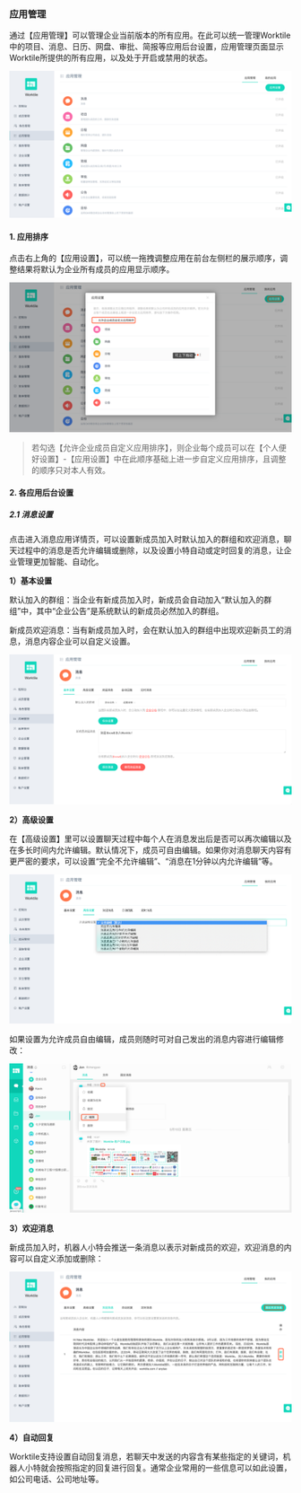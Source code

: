 ### 应用管理

通过【应用管理】可以管理企业当前版本的所有应用。在此可以统一管理Worktile中的项目、消息、日历、网盘、审批、简报等应用后台设置，应用管理页面显示Worktile所提供的所有应用，以及处于开启或禁用的状态。

![](/assets/企业后台-应用管理.png)

#### 1. 应用排序

点击右上角的【应用设置】，可以统一拖拽调整应用在前台左侧栏的展示顺序，调整结果将默认为企业所有成员的应用显示顺序。

![](/assets/应用管理-应用排序.png)

> 若勾选【允许企业成员自定义应用排序】，则企业每个成员可以在【个人便好设置】-【应用设置】中在此顺序基础上进一步自定义应用排序，且调整的顺序只对本人有效。

#### 2. 各应用后台设置

##### 2.1 消息设置

点击进入消息应用详情页，可以设置新成员加入时默认加入的群组和欢迎消息，聊天过程中的消息是否允许编辑或删除，以及设置小特自动或定时回复的消息，让企业管理更加智能、自动化。

**1）基本设置**

默认加入的群组：当企业有新成员加入时，新成员会自动加入“默认加入的群组”中，其中“企业公告”是系统默认的新成员必然加入的群组。

新成员欢迎消息：当有新成员加入时，会在默认加入的群组中出现欢迎新员工的消息，消息内容企业可以自定义设置。

![](/assets/应用管理-消息基本设置.png)

**2）高级设置**

在【高级设置】里可以设置聊天过程中每个人在消息发出后是否可以再次编辑以及在多长时间内允许编辑。默认情况下，成员可自由编辑。如果你对消息聊天内容有更严密的要求，可以设置“完全不允许编辑”、“消息在1分钟以内允许编辑”等。

![](/assets/应用管理-消息高级设置.png)

如果设置为允许成员自由编辑，成员则随时可对自己发出的消息内容进行编辑修改：

![](/assets/应用管理-消息编辑.png)

**3）欢迎消息**

新成员加入时，机器人小特会推送一条消息以表示对新成员的欢迎，欢迎消息的内容可以自定义添加或删除：

![](/assets/应用管理-欢迎消息.png)

**4）自动回复**

Worktile支持设置自动回复消息，若聊天中发送的内容含有某些指定的关键词，机器人小特就会按照指定的回复进行回复。通常企业常用的一些信息可以如此设置，如公司电话、公司地址等。




